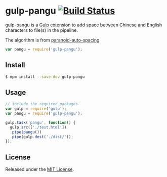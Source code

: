 # gulp-pangu [![Build Status](https://travis-ci.org/7kfpun/gulp-pangu.svg)](https://travis-ci.org/7kfpun/gulp-pangu)

gulp-pangu is a [Gulp](https://github.com/gulpjs/gulp) extension to add space between Chinese and English characters to file(s) in the pipeline.

The algorithm is from [paranoid-auto-spacing](https://github.com/vinta/paranoid-auto-spacing)

```javascript
var pangu = require('gulp-pangu');
```

## Install

```bash
$ npm install --save-dev gulp-pangu
```

## Usage

```javascript
// include the required packages.
var gulp = require('gulp');
var pangu = require('gulp-pangu');

gulp.task('pangu', function() {
  gulp.src(['./test.html'])
  .pipe(pangu())
  .pipe(gulp.dest('./dist/'));
});
```

## License

Released under the [MIT License](http://opensource.org/licenses/MIT).
